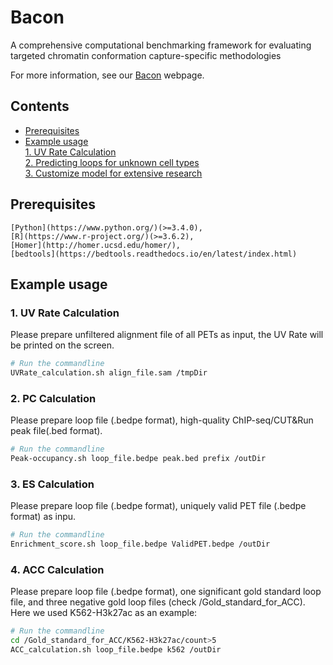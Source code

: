 # Bacon

A comprehensive computational benchmarking framework for evaluating targeted chromatin conformation capture-specific methodologies

For more information, see our [Bacon](https://csuligroup.com/Bacon) webpage. 

## Contents
- [Prerequisites](#What-can-LoopPredictor-do?)
- [Example usage](#Example-usage)\
 [1. UV Rate Calculation](#1.UV-Rate-Calculation)\
 [2. Predicting loops for unknown cell types](#2.Predicting-loops-for-unknown-cell-types)\
 [3. Customize model for extensive research](#3.Customize-model-for-extensive-research)

## Prerequisites

    [Python](https://www.python.org/)(>=3.4.0), 
    [R](https://www.r-project.org/)(>=3.6.2), 
    [Homer](http://homer.ucsd.edu/homer/),
    [bedtools](https://bedtools.readthedocs.io/en/latest/index.html)

## Example usage


### 1. UV Rate Calculation
Please prepare unfiltered alignment file of all PETs as input, the UV Rate will be printed on the screen.
```bash
# Run the commandline
UVRate_calculation.sh align_file.sam /tmpDir

```

### 2. PC Calculation
Please prepare loop file (.bedpe format), high-quality ChIP-seq/CUT&Run peak file(.bed format).
```bash
# Run the commandline
Peak-occupancy.sh loop_file.bedpe peak.bed prefix /outDir

```

### 3. ES Calculation
Please prepare loop file (.bedpe format), uniquely valid PET file (.bedpe format) as inpu.
```bash
# Run the commandline
Enrichment_score.sh loop_file.bedpe ValidPET.bedpe /outDir

```

### 4. ACC Calculation
Please prepare loop file (.bedpe format), one significant gold standard loop file, and three negative gold loop files (check /Gold_standard_for_ACC).
Here we used K562-H3k27ac as an example:
```bash
# Run the commandline
cd /Gold_standard_for_ACC/K562-H3k27ac/count>5
ACC_calculation.sh loop_file.bedpe k562 /outDir

```
